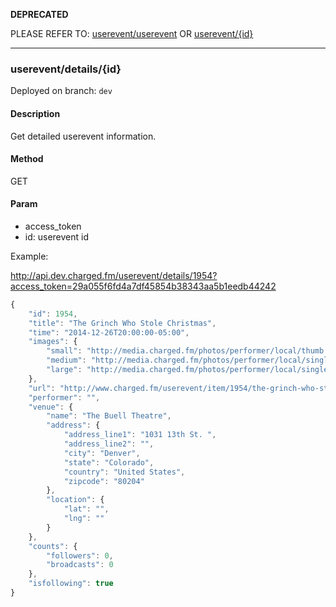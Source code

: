 **DEPRECATED**

PLEASE REFER TO: [userevent/userevent](https://github.com/denzeus/api-design/blob/master/userevent/userevent.md) OR [userevent/{id}](https://github.com/denzeus/api-design/blob/master/userevent.md)

---

### **userevent/details/{id}**

Deployed on branch: `dev`

#### **Description**

Get detailed userevent information.

#### **Method**

GET

#### **Param**

- access_token
- id: userevent id

Example:

http://api.dev.charged.fm/userevent/details/1954?access_token=29a055f6fd4a7df45854b38343aa5b1eedb44242

```javascript
{
    "id": 1954,
    "title": "The Grinch Who Stole Christmas",
    "time": "2014-12-26T20:00:00-05:00",
    "images": {
        "small": "http://media.charged.fm/photos/performer/local/thumb.jpg",
        "medium": "http://media.charged.fm/photos/performer/local/single.jpg",
        "large": "http://media.charged.fm/photos/performer/local/single.jpg"
    },
    "url": "http://www.charged.fm/userevent/item/1954/the-grinch-who-stole-christmas",
    "performer": "",
    "venue": {
        "name": "The Buell Theatre",
        "address": {
            "address_line1": "1031 13th St. ",
            "address_line2": "",
            "city": "Denver",
            "state": "Colorado",
            "country": "United States",
            "zipcode": "80204"
        },
        "location": {
            "lat": "",
            "lng": ""
        }
    },
    "counts": {
        "followers": 0,
        "broadcasts": 0
    },
    "isfollowing": true
}
```
